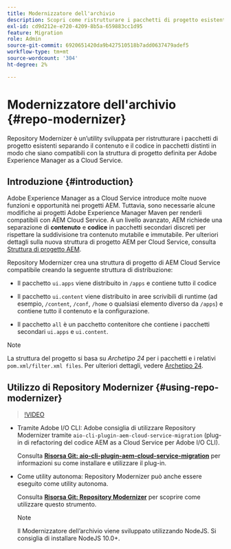 ```yaml
---
title: Modernizzatore dell'archivio
description: Scopri come ristrutturare i pacchetti di progetto esistenti e renderli compatibili con la struttura di progetto definita per Adobe Experience Manager as a Cloud Service.
exl-id: cd9d212e-e720-4209-8b5a-659883cc1d95
feature: Migration
role: Admin
source-git-commit: 6920651420da9b427510518b7add0637479adef5
workflow-type: tm+mt
source-wordcount: '304'
ht-degree: 2%

---
```


# Modernizzatore dell&#39;archivio {#repo-modernizer}

Repository Modernizer è un’utility sviluppata per ristrutturare i pacchetti di progetto esistenti separando il contenuto e il codice in pacchetti distinti in modo che siano compatibili con la struttura di progetto definita per Adobe Experience Manager as a Cloud Service.

## Introduzione {#introduction}

Adobe Experience Manager as a Cloud Service introduce molte nuove funzioni e opportunità nei progetti AEM. Tuttavia, sono necessarie alcune modifiche ai progetti Adobe Experience Manager Maven per renderli compatibili con AEM Cloud Service. A un livello avanzato, AEM richiede una separazione di **contenuto** e **codice** in pacchetti secondari discreti per rispettare la suddivisione tra contenuto mutabile e immutabile. Per ulteriori dettagli sulla nuova struttura di progetto AEM per Cloud Service, consulta [Struttura di progetto AEM](https://experienceleague.adobe.com/docs/experience-manager-cloud-service/content/implementing/developing/aem-project-content-package-structure.html?lang=it).

Repository Modernizer crea una struttura di progetto di AEM Cloud Service compatibile creando la seguente struttura di distribuzione:

* Il pacchetto `ui.apps` viene distribuito in `/apps` e contiene tutto il codice

* Il pacchetto `ui.content` viene distribuito in aree scrivibili di runtime (ad esempio, `/content`, `/conf`, `/home` o qualsiasi elemento diverso da `/apps`) e contiene tutto il contenuto e la configurazione.

* Il pacchetto `all` è un pacchetto contenitore che contiene i pacchetti secondari `ui.apps` e `ui.content`.

>[!NOTE]
>
>La struttura del progetto si basa su *Archetipo 24* per i pacchetti e i relativi `pom.xml/filter.xml files`. Per ulteriori dettagli, vedere [Archetipo 24](https://github.com/adobe/aem-project-archetype).

## Utilizzo di Repository Modernizer {#using-repo-modernizer}

>[!VIDEO](https://video.tv.adobe.com/v/3412960/?quality=12&learn=on&captions=ita)

* Tramite Adobe I/O CLI: Adobe consiglia di utilizzare Repository Modernizer tramite `aio-cli-plugin-aem-cloud-service-migration` (plug-in di refactoring del codice AEM as a Cloud Service per Adobe I/O CLI).

  Consulta **[Risorsa Git: aio-cli-plugin-aem-cloud-service-migration](https://github.com/adobe/aio-cli-plugin-aem-cloud-service-migration#introduction)** per informazioni su come installare e utilizzare il plug-in.

* Come utility autonoma: Repository Modernizer può anche essere eseguito come utility autonoma.

  Consulta **[Risorsa Git: Repository Modernizer](https://github.com/adobe/aem-cloud-service-source-migration/tree/master/packages/repository-modernizer)** per scoprire come utilizzare questo strumento.

  >[!NOTE]
  >
  >Il Modernizzatore dell’archivio viene sviluppato utilizzando NodeJS. Si consiglia di installare NodeJS 10.0+.
